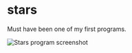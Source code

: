 # stars

Must have been one of my first programs.

![Stars program screenshot](https://raw.githubusercontent.com/ca98am79/my-first-programs/master/stars/stars.png)
